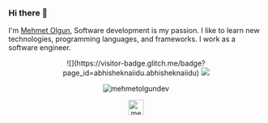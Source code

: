 
### Hi there 👋
I'm  <a href="https://linkedin.com/in/mehmetolgundev">Mehmet Olgun</a>, Software development is my passion. I like to learn new technologies, programming languages, and frameworks. I work as a software engineer. 

<p align="center">
![](https://visitor-badge.glitch.me/badge?page_id=abhisheknaiidu.abhisheknaiidu)
  <a href="https://github.com/mehmetolgundev?tab=repositories">
    <img src="https://badges.pufler.dev/repos/mehmetolgundev?style=flat-square&color=black&logo=github">
  </a>
 </p>
<p align="center"> <img src="https://github-readme-stats.vercel.app/api?username=mehmetolgundev&show_icons=true&theme=gotham" alt="mehmetolgundev" />

<p align="center">
<a href="https://linkedin.com/in/mehmetolgundev" target="blank"><img align="center" src="https://cdn.jsdelivr.net/npm/simple-icons@3.0.1/icons/linkedin.svg" alt="mehmetolgundev" height="30" width="30" /></a>
</p>


